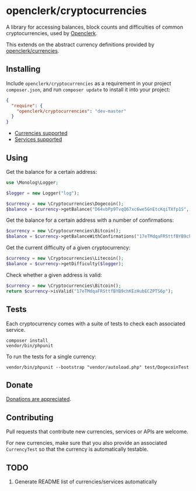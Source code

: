 openclerk/cryptocurrencies
==========================

A library for accessing balances, block counts and difficulties of
common cryptocurrencies, used by [Openclerk](http://openclerk.org).

This extends on the abstract currency definitions provided by
[openclerk/currencies](https://github.com/openclerk/currencies).

## Installing

Include `openclerk/cryptocurrencies` as a requirement in your project `composer.json`,
and run `composer update` to install it into your project:

```json
{
  "require": {
    "openclerk/cryptocurrencies": "dev-master"
  }
}
```

* [Currencies supported](https://github.com/openclerk/cryptocurrencies/tree/master/src)
* [Services supported](https://github.com/openclerk/cryptocurrencies/tree/master/src/Services)

## Using

Get the balance for a certain address:

```php
use \Monolog\Logger;

$logger = new Logger("log");

$currency = new \Cryptocurrencies\Dogecoin();
$balance = $currency->getBalance("D64vbPp9TvqQ67xc6we5GnEtcKqiTXfp1S", $logger);
```

Get the balance for a certain address with a number of confirmations:

```php
$currency = new \Cryptocurrencies\Bitcoin();
$balance = $currency->getBalanceWithConfirmations("17eTMdqaFRSttfBYB9chKEzHubECZPTS6p", 6, $logger);
```

Get the current difficulty of a given cryptocurrency:

```php
$currency = new \Cryptocurrencies\Litecoin();
$balance = $currency->getDifficulty($logger);
```

Check whether a given address is valid:

```php
$currency = new \Cryptocurrencies\Bitcoin();
return $currency->isValid("17eTMdqaFRSttfBYB9chKEzHubECZPTS6p");
```

## Tests

Each cryptocurrency comes with a suite of tests to check each associated service.

```
composer install
vendor/bin/phpunit
```

To run the tests for a single currency:

```
vendor/bin/phpunit --bootstrap "vendor/autoload.php" test/DogecoinTest
```

## Donate

[Donations are appreciated](https://code.google.com/p/openclerk/wiki/Donating).

## Contributing

Pull requests that contribute new currencies, services or APIs are welcome.

For new currencies, make sure that you also provide an associated
`CurrencyTest` so that the currency is automatically testable.

## TODO

1. Generate README list of currencies/services automatically
